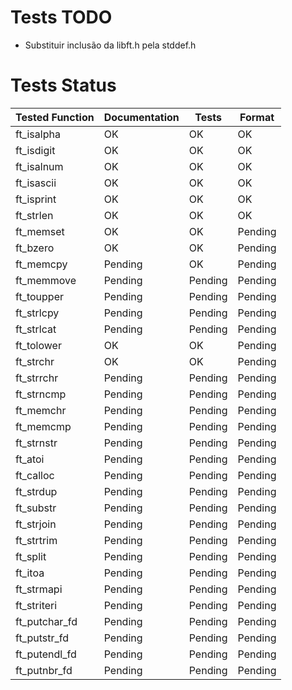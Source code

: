 # Tests TODO

- Substituir inclusão da libft.h pela stddef.h

# Tests Status

|Tested Function|Documentation|Tests|Format|
|---------------|----|-----|------|
|ft_isalpha|OK|OK|OK|
|ft_isdigit|OK|OK|OK|
|ft_isalnum|OK|OK|OK|
|ft_isascii|OK|OK|OK|
|ft_isprint|OK|OK|OK|
|ft_strlen|OK|OK|OK|
|ft_memset|OK|OK|Pending|
|ft_bzero|OK|OK|Pending|
|ft_memcpy|Pending|OK|Pending|
|ft_memmove|Pending|Pending|Pending|
|ft_toupper|Pending|Pending|Pending|
|ft_strlcpy|Pending|Pending|Pending|
|ft_strlcat|Pending|Pending|Pending|
|ft_tolower|OK|OK|Pending|
|ft_strchr|OK|OK|Pending|
|ft_strrchr|Pending|Pending|Pending|
|ft_strncmp|Pending|Pending|Pending|
|ft_memchr|Pending|Pending|Pending|
|ft_memcmp|Pending|Pending|Pending|
|ft_strnstr|Pending|Pending|Pending|
|ft_atoi|Pending|Pending|Pending|
|ft_calloc|Pending|Pending|Pending|
|ft_strdup|Pending|Pending|Pending|
|ft_substr|Pending|Pending|Pending|
|ft_strjoin|Pending|Pending|Pending|
|ft_strtrim|Pending|Pending|Pending|
|ft_split|Pending|Pending|Pending|
|ft_itoa|Pending|Pending|Pending|
|ft_strmapi|Pending|Pending|Pending|
|ft_striteri|Pending|Pending|Pending|
|ft_putchar_fd|Pending|Pending|Pending|
|ft_putstr_fd|Pending|Pending|Pending|
|ft_putendl_fd|Pending|Pending|Pending|
|ft_putnbr_fd|Pending|Pending|Pending|
